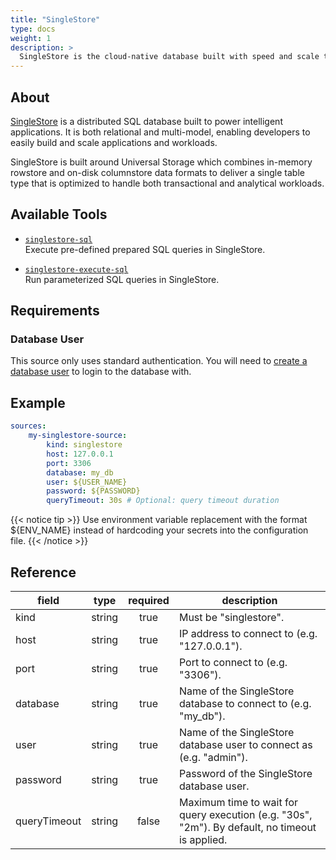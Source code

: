 ```yaml
---
title: "SingleStore"
type: docs
weight: 1
description: >
  SingleStore is the cloud-native database built with speed and scale to power data-intensive applications.
---
```


## About

[SingleStore][singlestore-docs] is a distributed SQL database built to power intelligent applications. It is both relational and multi-model, enabling developers to easily build and scale applications and workloads.

SingleStore is built around Universal Storage which combines in-memory rowstore and on-disk columnstore data formats to deliver a single table type that is optimized to handle both transactional and analytical workloads.

[singlestore-docs]: https://docs.singlestore.com/

## Available Tools

- [`singlestore-sql`](../tools/singlestore/singlestore-sql.md)  
  Execute pre-defined prepared SQL queries in SingleStore.

- [`singlestore-execute-sql`](../tools/singlestore/singlestore-execute-sql.md)  
  Run parameterized SQL queries in SingleStore.

## Requirements

### Database User

This source only uses standard authentication. You will need to [create a
database user][singlestore-user] to login to the database with.

[singlestore-user]: https://docs.singlestore.com/cloud/reference/sql-reference/security-management-commands/create-user/

## Example

```yaml
sources:
    my-singlestore-source:
        kind: singlestore
        host: 127.0.0.1
        port: 3306
        database: my_db
        user: ${USER_NAME}
        password: ${PASSWORD}
        queryTimeout: 30s # Optional: query timeout duration
```

{{< notice tip >}}
Use environment variable replacement with the format ${ENV_NAME}
instead of hardcoding your secrets into the configuration file.
{{< /notice >}}

## Reference

| **field**    | **type** | **required** | **description**                                                                                 |
| ------------ | :------: | :----------: | ----------------------------------------------------------------------------------------------- |
| kind         |  string  |     true     | Must be "singlestore".                                                                          |
| host         |  string  |     true     | IP address to connect to (e.g. "127.0.0.1").                                                    |
| port         |  string  |     true     | Port to connect to (e.g. "3306").                                                               |
| database     |  string  |     true     | Name of the SingleStore database to connect to (e.g. "my_db").                                  |
| user         |  string  |     true     | Name of the SingleStore database user to connect as (e.g. "admin").                             |
| password     |  string  |     true     | Password of the SingleStore database user.                                                      |
| queryTimeout |  string  |    false     | Maximum time to wait for query execution (e.g. "30s", "2m"). By default, no timeout is applied. |

